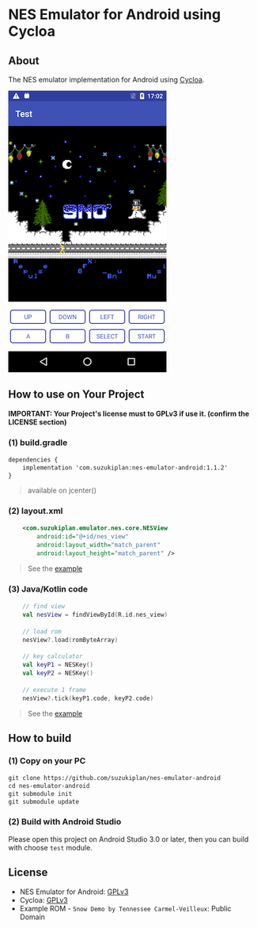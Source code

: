 # NES Emulator for Android using Cycloa

## About

The NES emulator implementation for Android using [Cycloa](https://github.com/ledyba/Cycloa).

![screenshot](screenshot.png)

## How to use on Your Project

__IMPORTANT: Your Project's license must to GPLv3 if use it. (confirm the LICENSE section)__

### (1) build.gradle

```
dependencies {
    implementation 'com.suzukiplan:nes-emulator-android:1.1.2'
}
```

> available on jcenter()

### (2) layout.xml

```xml
    <com.suzukiplan.emulator.nes.core.NESView
        android:id="@+id/nes_view"
        android:layout_width="match_parent"
        android:layout_height="match_parent" />
```

> See the [example](test/src/main/res/layout/activity_main.xml)

### (3) Java/Kotlin code

```kotlin
    // find view
    val nesView = findViewById(R.id.nes_view)

    // load rom
    nesView?.load(romByteArray)

    // key calculator
    val keyP1 = NESKey()
    val keyP2 = NESKey()

    // execute 1 frame
    nesView?.tick(keyP1.code, keyP2.code)
```

> See the [example](test/src/main/java/com/suzukiplan/emulator/nes/test/MainActivity.kt)

## How to build

### (1) Copy on your PC

```
git clone https://github.com/suzukiplan/nes-emulator-android
cd nes-emulator-android
git submodule init
git submodule update
```

### (2) Build with Android Studio

Please open this project on Android Studio 3.0 or later,
then you can build with choose `test` module.

## License

- NES Emulator for Android: [GPLv3](LICENSE.txt)
- Cycloa: [GPLv3](https://github.com/ledyba/Cycloa)
- Example ROM - `Snow Demo by Tennessee Carmel-Veilleux`: Public Domain	 

